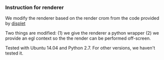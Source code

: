 ### Instruction for renderer
We modify the renderer based on the render crom from the code provided by [displet](http://www.cvlibs.net/projects/displets/)

Two things are modified: (1) we give the renderer a python wrapper (2) we provide an egl context so the the render can be performed off-screen.

Tested with Ubuntu 14.04 and Python 2.7. For other versions, we haven't tested it.

